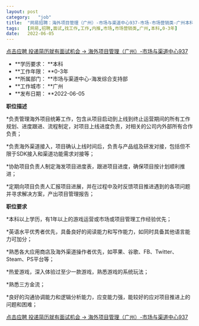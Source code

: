 ```yaml
---
layout:	post
category:	"job"
title:	"网易招聘：海外项目管理（广州）-市场与渠道中心937-市场-市场营销类-广州本科0-3年"
tags:	[网易,招聘,面试,找工作,工作,内推,市场,市场营销类,广州,本科,0-3年]
date:	2022-06-05
---
```


[点击应聘 投递简历就有面试机会 ->  海外项目管理（广州）-市场与渠道中心937](http://mobile.bole.netease.com/bole/boleDetail?id=16943&employeeId=346f03c3cda5f04c&key=all)



- **学历要求： **本科
- **工作年限： **0-3年
- **所属部门： **市场与渠道中心-海发综合支持部
- **工作城市： **广州
- **发布日期： **2022-06-05



**职位描述**

*负责管理海外项目统筹工作，包含从项目启动到上线到终止运营期间的所有工作规划、进度跟进、流程制定，对项目上线进度负责，对相关的公司内外部所有合作负责； 

*负责海外渠道接入，项目确认上线时间后，负责与产品组及研发对接，包括但不限于SDK接入和渠道功能需求对接等；

*协助项目负责人制定海发项目进度表，跟进项目进度，确保项目按计划顺利推进；

*定期向项目负责人汇报项目进展，并在过程中及时反馈项目推进遇到的各项问题并寻求解决方案，产出项目管理报告；



**职位要求**

*本科以上学历，有1年以上的游戏运营或市场或项目管理工作经验优先；

*英语水平优秀者优先，具备良好的阅读能力和写作能力，如同时具备其他语言能力可加分；

*熟悉各大应用商店及海外渠道操作者优先，如苹果、谷歌、FB、Twitter、Steam、PS平台等；

*热爱游戏，深入体验过至少一款游戏，熟悉游戏的系统玩法；

*熟悉三方金流；

*良好的沟通协调能力和逻辑分析能力，应变能力强，能较好的应对项目推进上的问题和困难；



[点击应聘 投递简历就有面试机会 ->  海外项目管理（广州）-市场与渠道中心937](http://mobile.bole.netease.com/bole/boleDetail?id=16943&employeeId=346f03c3cda5f04c&key=all)